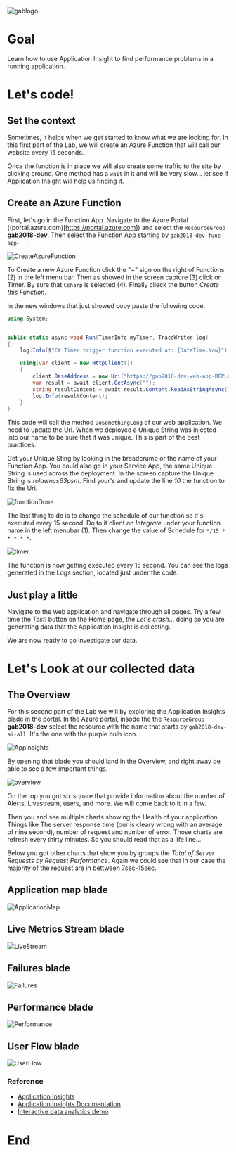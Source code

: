 ![gablogo][gablogo]
# Goal
Learn how to use Application Insight to find performance problems in a running application.

# Let's code!

## Set the context

Sometimes, it helps when we get started to know what we are looking for. In this first part of the Lab, we will create an Azure Function that will call our website every 15 seconds.  

Once the function is in place we will also create some traffic to the site by clicking around. One method has a `wait` in it and will be very slow... let see if Application Insight will help us finding it. 

## Create an Azure Function

First, let's go in the Function App. Navigate to the Azure Portal ((portal.azure.com)[https://portal.azure.com]) and select the `ResourceGroup` **gab2018-dev**. Then select the Function App starting by `gab2018-dev-func-app-  `.

![CreateAzureFunction][CreateAzureFunction]

To Create a new Azure Function click the "+" sign on the right of Functions (2) in the left menu bar. Then as showed in the screen capture (3) click on Timer. By sure that `Csharp` is selected (4). Finally clieck the button *Create this Function*. 

In the new windows that just showed copy paste the following code.

```csharp
using System;


public static async void Run(TimerInfo myTimer, TraceWriter log)
{
    log.Info($"C# Timer trigger function executed at: {DateTime.Now}");

    using(var client = new HttpClient())
    {
        client.BaseAddress = new Uri("https://gab2018-dev-web-app-REPLACE_BY_YOUR_UNIQUE_STRING.azurewebsites.net/home/DoSomethingLong");
        var result = await client.GetAsync("");
        string resultContent = await result.Content.ReadAsStringAsync();
        log.Info(resultContent);
    }
}

```

This code will call the method `DoSomethingLong` of our web application. We need to update the Url. When we deployed a Unique String was injected into our name to be sure that it was unique. This is part of the best practices. 

Get your Unique Sting by looking in the breadcrumb or the name of your Function App. You could also go in your Service App, the same Unique String is used across the deployment. In the screen capture the Unique String is *rolawncs63psm*. Find your's and update the line *10* the  function to fix the Uri.

![functionDone][functionDone]

The last thing to do is to change the schedule of our function so it's executed every 15 second.  Do to it client on *Integrate* under your function name in the left menubar (1). Then change the value of Schedule for `*/15 * * * * *`.

![timer][timer]

The function is now getting executed every 15 second. You can see the logs generated in the Logs section, located just under the code.

## Just play a little

Navigate to the web application and navigate through all pages. Try a few time the *Test!* button on the Home page, the *Let's crash*... doing so you are generating data that the Application Insight is collecting.

We are now ready to go investigate our data.

# Let's Look at our collected data

## The Overview 

For this second part of the Lab we will by exploring the Application Insights blade in the portal. In the Azure portal, insode the the `ResourceGroup` **gab2018-dev** select the resource with the name that starts by `gab2018-dev-ai-all`. It's the one with the purple bulb icon.

![AppInsights][AppInsights]

By opening that blade you should land in the Overview, and right away be able to see a few important things.

![overview][overview]

On the top you got six square that provide information about the number of Alerts, Livestream, users, and more. We will come back to it in a few.

Then you and see multiple charts showing the Health of your application. Things like The server response time (our is cleary wrong with an average of nine second), number of request and number of error.  Those charts are refresh every thirty minutes. So you should read that as a life line... 

Below you got other charts that show you by groups the *Total of Server Requests by Request Performance*.  Again we could see that in our case the majority of the request are in bettween 7sec-15sec.

## Application map blade

![ApplicationMap][ApplicationMap]

## Live Metrics Stream blade

![LiveStream][LiveStream]

## Failures blade

![Failures][Failures]

## Performance blade

![Performance][Performance]

## User Flow blade

![UserFlow][UserFlow]

### Reference

* [Application Insights](https://azure.microsoft.com/en-us/services/application-insights/)
* [Application Insights Documentation](https://docs.microsoft.com/en-us/azure/application-insights/)
* [Interactive data analytics demo](https://analytics.applicationinsights.io/demo)


# End


[gablogo]: ../media/logo-2018-500x444.png "Global Azure Bootcamp logo"
[CreateAzureFunction]: media/CreateAzureFunction.png "Create Azure Function"
[timer]: media/timer.png "Schedule Setting"
[functionDone]: media/functionDone.png "Function Done"
[overview]: media/overview.png "Overview  Application Insights blade"
[AppInsights]: media/AppInsights.png "Application Insight Resource"
[ApplicationMap]: media/ApplicationMap.png "Application Map blade"
[LiveStream]: media/LiveStream.png "Live Stream blade"
[Failures]: media/Failures.png "Failures blade"
[Performance]: media/Performance.png "Performance blade"
[UserFlow]: media/UserFlow.png "User Flow blade"